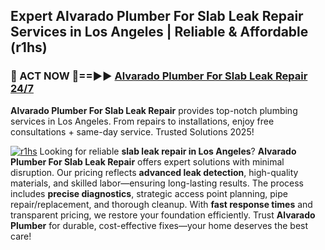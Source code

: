 ## Expert Alvarado Plumber For Slab Leak Repair Services in Los Angeles | Reliable & Affordable (r1hs)  

<h3>🚿 ACT NOW 🌟==►► <a href="https://tinyurl.com/2ne6vx2x" rel="nofollow">Alvarado Plumber For Slab Leak Repair 24/7</a></h3>

**Alvarado Plumber For Slab Leak Repair** provides top-notch plumbing services in Los Angeles. From repairs to installations, enjoy free consultations + same-day service. Trusted Solutions 2025!

[![r1hs](https://i.imgur.com/4PFF4AK.jpeg)](https://tinyurl.com/2ne6vx2x)
Looking for reliable **slab leak repair in Los Angeles**? **Alvarado Plumber For Slab Leak Repair** offers expert solutions with minimal disruption. Our pricing reflects **advanced leak detection**, high-quality materials, and skilled labor—ensuring long-lasting results. The process includes **precise diagnostics**, strategic access point planning, pipe repair/replacement, and thorough cleanup. With **fast response times** and transparent pricing, we restore your foundation efficiently. Trust **Alvarado Plumber** for durable, cost-effective fixes—your home deserves the best care!